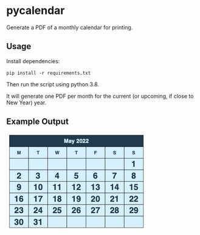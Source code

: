 # pycalendar
Generate a PDF of a monthly calendar for printing.

## Usage

Install dependencies:

```
pip install -r requirements.txt
```

Then run the script using python 3.8.

It will generate one PDF per month for the current (or upcoming, if close to New Year) year.

## Example Output

![Example calendar output](https://github.com/harryclegg/pycalendar/blob/master/example.png)

